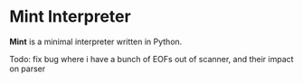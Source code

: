 # Mint Interpreter

**Mint** is a minimal interpreter written in Python.


Todo: fix bug where i have a bunch of EOFs out of scanner, and their impact on parser
